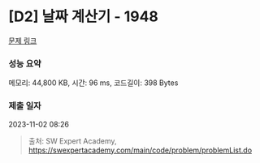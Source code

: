 # [D2] 날짜 계산기 - 1948 

[문제 링크](https://swexpertacademy.com/main/code/problem/problemDetail.do?contestProbId=AV5PnnU6AOsDFAUq) 

### 성능 요약

메모리: 44,800 KB, 시간: 96 ms, 코드길이: 398 Bytes

### 제출 일자

2023-11-02 08:26



> 출처: SW Expert Academy, https://swexpertacademy.com/main/code/problem/problemList.do
